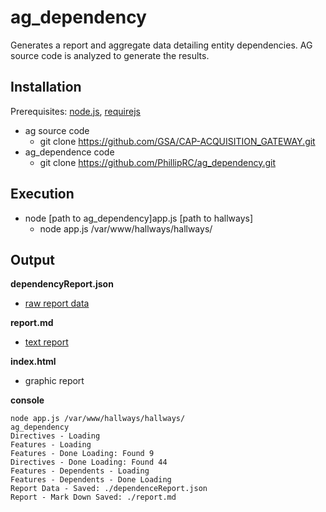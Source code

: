 # ag_dependency

Generates a report and aggregate data detailing entity dependencies. AG source code is analyzed to generate the results.

## Installation

Prerequisites: [node.js](https://nodejs.org/en/), [requirejs](http://requirejs.org/)

* ag source code
  * git clone https://github.com/GSA/CAP-ACQUISITION_GATEWAY.git
* ag_dependence code
  * git clone https://github.com/PhillipRC/ag_dependency.git

## Execution

* node [path to ag_dependency]app.js [path to hallways]
  * node app.js /var/www/hallways/hallways/

## Output

**dependencyReport.json**

* [raw report data](https://github.com/PhillipRC/ag_dependency/blob/master/dependencyReport.json)

**report.md**

* [text report](https://github.com/PhillipRC/ag_dependency/blob/master/report.md)

**index.html**

* graphic report

**console**

    node app.js /var/www/hallways/hallways/
    ag_dependency
    Directives - Loading
    Features - Loading
    Features - Done Loading: Found 9
    Directives - Done Loading: Found 44
    Features - Dependents - Loading
    Features - Dependents - Done Loading
    Report Data - Saved: ./dependenceReport.json
    Report - Mark Down Saved: ./report.md

